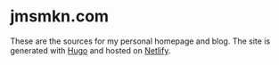 # jmsmkn.com 

These are the sources for my personal homepage and blog. 
The site is generated with [Hugo](https://gohugo.io/) and hosted on [Netlify](https://www.netlify.com/).
